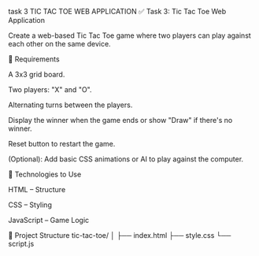 task 3 TIC TAC TOE WEB APPLICATION 
✅ Task 3: Tic Tac Toe Web Application

Create a web-based Tic Tac Toe game where two players can play against each other on the same device.

🎯 Requirements

A 3x3 grid board.

Two players: "X" and "O".

Alternating turns between the players.

Display the winner when the game ends or show "Draw" if there's no winner.

Reset button to restart the game.

(Optional): Add basic CSS animations or AI to play against the computer.

🧠 Technologies to Use

HTML – Structure

CSS – Styling

JavaScript – Game Logic

📁 Project Structure
tic-tac-toe/
│
├── index.html
├── style.css
└── script.js

